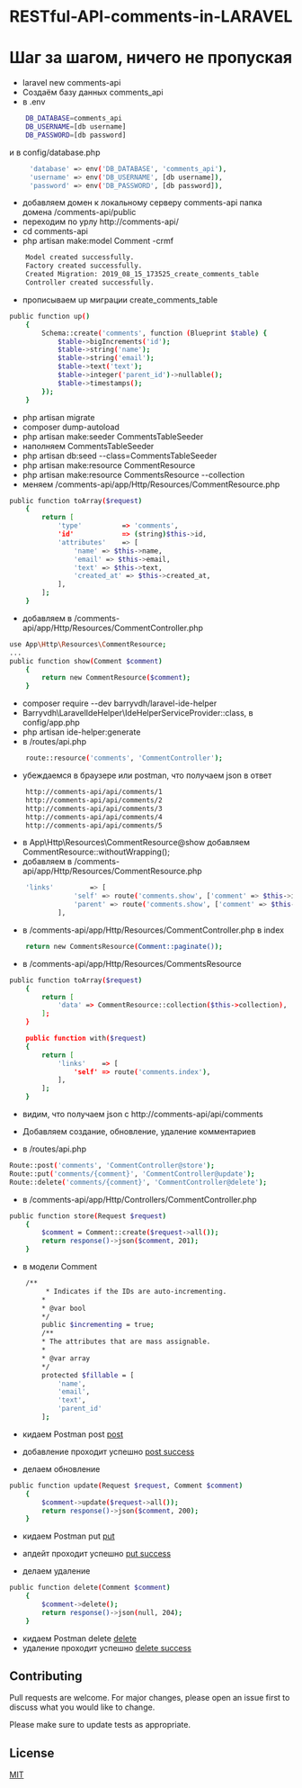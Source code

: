 # RESTful-API-comments-in-LARAVEL
# Шаг за шагом, ничего не пропуская

- laravel new comments-api
- Создаём базу данных comments_api
- в .env
```bash
    DB_DATABASE=comments_api
	DB_USERNAME=[db username]
	DB_PASSWORD=[db password]
```
и в config/database.php

```bash
     'database' => env('DB_DATABASE', 'comments_api'),
     'username' => env('DB_USERNAME', [db username]),
     'password' => env('DB_PASSWORD', [db password]),
```
- добавляем домен к локальному серверу
	comments-api папка домена /comments-api/public
- переходим по урлу http://comments-api/
- cd comments-api
- php artisan make:model Comment -crmf
```bash
    Model created successfully.
	Factory created successfully.
	Created Migration: 2019_08_15_173525_create_comments_table
	Controller created successfully.
```
- прописываем up миграции create_comments_table
```bash
public function up()
    {
        Schema::create('comments', function (Blueprint $table) {
            $table->bigIncrements('id');
            $table->string('name');
            $table->string('email');
            $table->text('text');
            $table->integer('parent_id')->nullable();
            $table->timestamps();
        });
    }
```
- php artisan migrate
- composer dump-autoload
- php artisan make:seeder CommentsTableSeeder
- наполняем CommentsTableSeeder
- php artisan db:seed --class=CommentsTableSeeder
- php artisan make:resource CommentResource
- php artisan make:resource CommentsResource --collection
- меняем /comments-api/app/Http/Resources/CommentResource.php
```bash
public function toArray($request)
    {
        return [
            'type'          => 'comments',
            'id'            => (string)$this->id,
            'attributes'    => [
                'name' => $this->name,
                'email' => $this->email,
                'text' => $this->text,
                'created_at' => $this->created_at,
            ],
        ];
    }
```
- добавляем в /comments-api/app/Http/Resources/CommentController.php
```bash
use App\Http\Resources\CommentResource;
...
public function show(Comment $comment)
    {
        return new CommentResource($comment);
    }
```
- composer require --dev barryvdh/laravel-ide-helper
- Barryvdh\LaravelIdeHelper\IdeHelperServiceProvider::class, в config/app.php
- php artisan ide-helper:generate
- в /routes/api.php
```bash
	route::resource('comments', 'CommentController');
```
- убеждаемся в браузере или postman, что получаем json в ответ
```bash
	http://comments-api/api/comments/1
	http://comments-api/api/comments/2
	http://comments-api/api/comments/3 
	http://comments-api/api/comments/4
	http://comments-api/api/comments/5
```
- в App\Http\Resources\CommentResource@show добавляем CommentResource::withoutWrapping();
- добавляем в /comments-api/app/Http/Resources/CommentResource.php
```bash
	'links'         => [
                'self' => route('comments.show', ['comment' => $this->id]),
                'parent' => route('comments.show', ['comment' => $this->parent_id]),
            ],
```
- в /comments-api/app/Http/Resources/CommentController.php в index
```bash
	return new CommentsResource(Comment::paginate());
```
- в /comments-api/app/Http/Resources/CommentsResource
```bash
public function toArray($request)
    {
        return [
            'data' => CommentResource::collection($this->collection),
        ];
    }

    public function with($request)
    {
        return [
            'links'    => [
                'self' => route('comments.index'),
            ],
        ];
    }
```
- видим, что получаем json с http://comments-api/api/comments


- Добавляем создание, обновление, удаление комментариев
- в /routes/api.php
```bash
Route::post('comments', 'CommentController@store');
Route::put('comments/{comment}', 'CommentController@update');
Route::delete('comments/{comment}', 'CommentController@delete');
```

- в /comments-api/app/Http/Controllers/CommentController.php
```bash
public function store(Request $request)
    {
        $comment = Comment::create($request->all());
        return response()->json($comment, 201);
    }
```
- в модели Comment
```bash
	/**
    	 * Indicates if the IDs are auto-incrementing.
     	*
     	* @var bool
     	*/
    	public $incrementing = true;
    	/**
     	* The attributes that are mass assignable.
     	*
    	* @var array
     	*/
    	protected $fillable = [
        	'name',
        	'email',
        	'text',
        	'parent_id'
    	];
```
- кидаем Postman post [post](https://villa-pinia.com/wp-content/uploads/design-library/post.jpg)
- добавление проходит успешно [post success](https://villa-pinia.com/wp-content/uploads/design-library/post-success.jpg)

- делаем обновление
```bash
public function update(Request $request, Comment $comment)
    {
        $comment->update($request->all());
        return response()->json($comment, 200);
    }
```
- кидаем Postman put [put](https://villa-pinia.com/wp-content/uploads/design-library/put.jpg)
- апдейт проходит успешно [put success](https://villa-pinia.com/wp-content/uploads/design-library/put-success.jpg)

- делаем удаление
```bash
public function delete(Comment $comment)
    {
        $comment->delete();
        return response()->json(null, 204);
    }
```
- кидаем Postman delete [delete](https://villa-pinia.com/wp-content/uploads/design-library/delete.jpg)
- удаление проходит успешно [delete success](https://villa-pinia.com/wp-content/uploads/design-library/delete-success.jpg)

## Contributing
Pull requests are welcome. For major changes, please open an issue first to discuss what you would like to change.

Please make sure to update tests as appropriate.

## License
[MIT](https://choosealicense.com/licenses/mit/)
